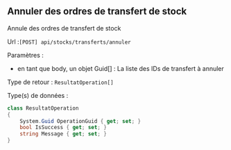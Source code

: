 ## <span id='annulerordrestransfertstock'>Annuler des ordres de transfert de stock</span>

Annule des ordres de transfert de stock

Url :`[POST] api/stocks/transferts/annuler`

Paramètres : 

- en tant que body, un objet Guid[] : La liste des IDs de transfert à annuler

Type de retour : `ResultatOperation[]`

Type(s) de données :

```csharp
class ResultatOperation
{
	System.Guid OperationGuid { get; set; }
	bool IsSuccess { get; set; }
	string Message { get; set; }
}

```
